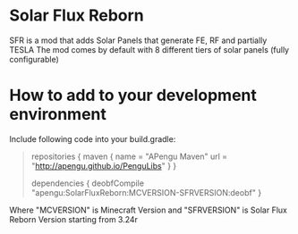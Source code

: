 # Solar Flux Reborn
SFR is a mod that adds Solar Panels that generate FE, RF and partially TESLA
The mod comes by default with 8 different tiers of solar panels (fully configurable)

# How to add to your development environment
Include following code into your build.gradle:

>repositories {
>		maven {
>				name = "APengu Maven"
>				url = "http://apengu.github.io/PenguLibs"
>		}
>}
>
>dependencies {
>		deobfCompile "apengu:SolarFluxReborn:MCVERSION-SFRVERSION:deobf"
>}

Where "MCVERSION" is Minecraft Version and "SFRVERSION" is Solar Flux Reborn Version starting from 3.24r
